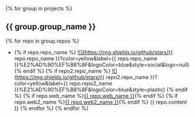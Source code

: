 
{% for group in projects %}
## {{ group.group_name }}
{% for repo in group.repos %}
* {% if repo.repo_name %} <a href="https://github.com/{{ repo.repo_name }}" target="blank">![](https://img.shields.io/github/stars/{{ repo.repo_name }}?color=yellow&label={{ repo.repo_name }}%E2%AD%90%EF%B8%8F&logoColor=blue&style=social&logo=null)</a>{% endif %} {% if repo2.repo_name %} <a href="https://github.com/{{ repo.repo_name }}" target="blank">![](https://img.shields.io/github/stars/{{ repo2.repo_name }}?color=yellow&label={{ repo.repo2_name }}%E2%AD%90%EF%B8%8F&logoColor=blue&style=plastic)</a> {% endif %} {% if repo.web_name %}<a href="{{ repo.web_url }}" target="blank">{{ repo.web_name }}</a>{% endif %} {% if repo.web2_name %}<a href="{{ repo.web2_url }}" target="blank">{{ repo.web2_name }}</a>{% endif %} {{ repo.content }} {% endfor %}
{% endfor %}


